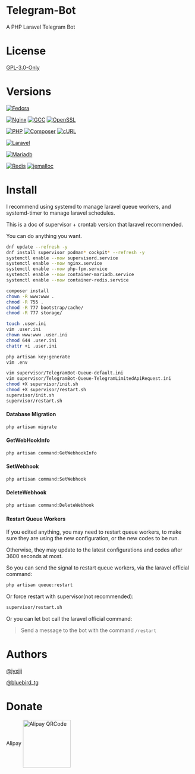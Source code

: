 # Telegram-Bot

A PHP Laravel Telegram Bot

# License

[GPL-3.0-Only](LICENSE)

# Versions

[![Fedora](https://img.shields.io/badge/Fedora-36-blue.svg?style=flat-square)](https://download.fedoraproject.org/pub/fedora/linux/releases/36/Server/x86_64/iso/Fedora-Server-dvd-x86_64-36-1.5.iso)

[![Nginx](https://img.shields.io/badge/Nginx-^1.23.0-brightgreen.svg?style=flat-square)](https://nginx.org/en/download.html)
[![GCC](https://img.shields.io/badge/GCC-^12.1-yellow.svg?style=flat-square)](https://gcc.gnu.org/onlinedocs/)
[![OpenSSL](https://img.shields.io/badge/OpenSSL-^3.0.3-red.svg?style=flat-square)](https://www.openssl.org/source/)

[![PHP](https://img.shields.io/badge/PHP-^8.1-blue.svg?style=flat-square)](https://www.php.net/downloads.php)
[![Composer](https://img.shields.io/badge/Composer-^2.3.7-blue.svg?style=flat-square)](https://getcomposer.org/)
[![cURL](https://img.shields.io/badge/cURL-^7.82.0-brightgreen.svg?style=flat-square)](https://curl.se/download.html)

[![Laravel](https://img.shields.io/badge/Laravel-^9.18.0-red.svg?style=flat-square)](https://laravel.com/docs/9.x/installation)

[![Mariadb](https://img.shields.io/badge/MariaDB-^10.8.3-yellow.svg?style=flat-square)](https://mariadb.org/download/)

[![Redis](https://img.shields.io/badge/Redis-^7.0.2-red.svg?style=flat-square)](https://redis.io/download)
[![jemalloc](https://img.shields.io/badge/jemalloc-^5.2.1-blue.svg?style=flat-square)](https://github.com/jemalloc/jemalloc/releases)

# Install

I recommend using systemd to manage laravel queue workers,
and systemd-timer to manage laravel schedules.

This is a doc of supervisor + crontab version that laravel recommended.

You can do anything you want.

```bash
dnf update --refresh -y
dnf install supervisor podman* cockpit* --refresh -y
systemctl enable --now supervisord.service
systemctl enable --now nginx.service
systemctl enable --now php-fpm.service
systemctl enable --now container-mariadb.service
systemctl enable --now container-redis.service

composer install
chown -R www:www .
chmod -R 755 .
chmod -R 777 bootstrap/cache/
chmod -R 777 storage/

touch .user.ini
vim .user.ini
chown www:www .user.ini
chmod 644 .user.ini
chattr +i .user.ini

php artisan key:generate
vim .env

vim supervisor/TelegramBot-Queue-default.ini
vim supervisor/TelegramBot-Queue-TelegramLimitedApiRequest.ini
chmod +X supervisor/init.sh
chmod +X supervisor/restart.sh
supervisor/init.sh
supervisor/restart.sh
```

#### Database Migration

```bash
php artisan migrate
```

#### GetWebHookInfo

```bash
php artisan command:GetWebhookInfo
```

#### SetWebhook

```bash
php artisan command:SetWebhook
```

#### DeleteWebhook

```bash
php artisan command:DeleteWebhook
```

#### Restart Queue Workers

If you edited anything, you may need to restart queue workers,
to make sure they are using the new configuration,
or the new codes to be run.

Otherwise, they may update to the latest configurations and codes after 3600 seconds at most.

So you can send the signal to restart queue workers,
via the laravel official command:

```bash
php artisan queue:restart
```

Or force restart with supervisor(not recommended):

```bash
supervisor/restart.sh
```

Or you can let bot call the laravel official command:

> Send a message to the bot with the command ```/restart```

# Authors

[@jyxjjj](https://t.me/jyxjjj)

[@bluebird_tg](https://t.me/bluebird_tg)

# Donate

Alipay <img src="resources/images/alipay.png" alt="Alipay QRCode" height="128" width="128" align="center">

